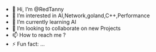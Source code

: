 - 👋 Hi, I’m @RedTanny
- 👀 I’m interested in AI,Network,goland,C++,Performance
- 🌱 I’m currently learning AI
- 💞️ I’m looking to collaborate on new Projects
- 📫 How to reach me ?
- ⚡ Fun fact: ...

<!---
RedTanny/RedTanny is a ✨ special ✨ repository because its `README.md` (this file) appears on your GitHub profile.
You can click the Preview link to take a look at your changes.
--->
